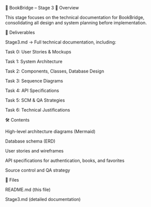 📖 BookBridge – Stage 3
📌 Overview

This stage focuses on the technical documentation for BookBridge, consolidating all design and system planning before implementation.

📂 Deliverables

Stage3.md → Full technical documentation, including:

Task 0: User Stories & Mockups

Task 1: System Architecture

Task 2: Components, Classes, Database Design

Task 3: Sequence Diagrams

Task 4: API Specifications

Task 5: SCM & QA Strategies

Task 6: Technical Justifications

🛠 Contents

High-level architecture diagrams (Mermaid)

Database schema (ERD)

User stories and wireframes

API specifications for authentication, books, and favorites

Source control and QA strategy

📎 Files

README.md (this file)

Stage3.md (detailed documentation)
